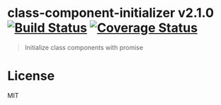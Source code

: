 # class-component-initializer v2.1.0 [![Build Status](https://travis-ci.org/kt3k/class-component-initializer.svg?branch=master)](https://travis-ci.org/kt3k/class-component-initializer) [![Coverage Status](https://coveralls.io/repos/kt3k/class-component-initializer/badge.svg?branch=master)](https://coveralls.io/r/kt3k/class-component-initializer?branch=master)

> Initialize class components with promise

# License

MIT
